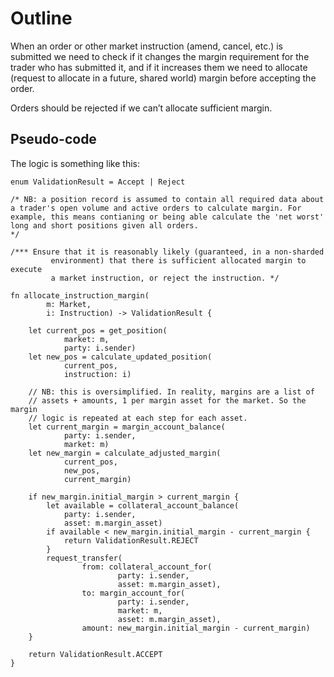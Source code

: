# Outline

When an order or other market instruction (amend, cancel, etc.) is submitted we need to check if it changes the margin requirement for the trader who has submitted it, and if it increases them we need to allocate (request to allocate in a future, shared world) margin before accepting the order.

Orders should be rejected if we can’t allocate sufficient margin.


## Pseudo-code

The logic is something like this:

```
enum ValidationResult = Accept | Reject

/* NB: a position record is assumed to contain all required data about a trader's open volume and active orders to calculate margin. For example, this means contianing or being able calculate the 'net worst' long and short positions given all orders.
*/

/*** Ensure that it is reasonably likely (guaranteed, in a non-sharded 
		 environment) that there is sufficient allocated margin to execute 
		 a market instruction, or reject the instruction. */

fn allocate_instruction_margin(
		m: Market, 
		i: Instruction) -> ValidationResult {

	let current_pos = get_position(
			market: m, 
			party: i.sender)
	let new_pos = calculate_updated_position(
			current_pos, 
			instruction: i)
	
	// NB: this is oversimplified. In reality, margins are a list of 
	// assets + amounts, 1 per margin asset for the market. So the margin
	// logic is repeated at each step for each asset.
	let current_margin = margin_account_balance(
			party: i.sender, 
			market: m)
	let new_margin = calculate_adjusted_margin(
			current_pos,
			new_pos,
			current_margin)

	if new_margin.initial_margin > current_margin {
		let available = collateral_account_balance(
			party: i.sender, 
			asset: m.margin_asset)
		if available < new_margin.initial_margin - current_margin { 
			return ValidationResult.REJECT
		}		
		request_transfer(
				from: collateral_account_for(
						party: i.sender, 
						asset: m.margin_asset),
				to: margin_account_for(
						party: i.sender,
						market: m, 
						asset: m.margin_asset),
				amount: new_margin.initial_margin - current_margin)
	}
	
	return ValidationResult.ACCEPT
}
```
